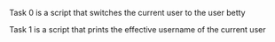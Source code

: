 Task 0 is a script that switches the current user to the user betty

Task 1 is a script that prints the effective username of the current user
